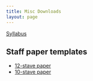 ```yaml
---
title: Misc Downloads
layout: page
---
```


[Syllabus](assets/MUSI402_Fall_2021_syllabus.pdf)

## Staff paper templates

- [12-stave paper](assets/staff_paper/12_stave_2_sided.pdf)
- [10-stave paper](assets/staff_paper/10_stave_2_sided.pdf)
